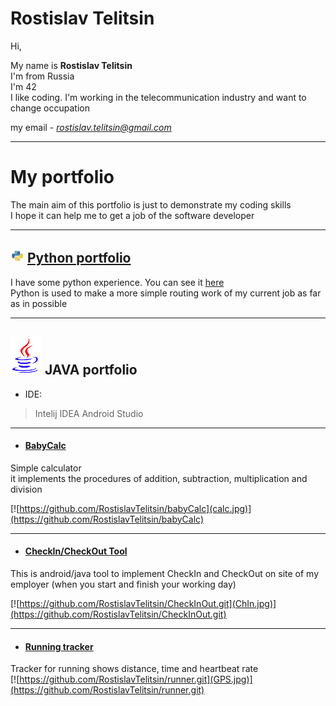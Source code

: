 # Rostislav Telitsin
Hi,  

My name is **Rostislav Telitsin**  
I'm from Russia  
I'm 42  
I like coding. I'm working in the telecommunication industry and want to change occupation  

my email - *rostislav.telitsin@gmail.com*  

___

# My portfolio 
The main aim of this portfolio is just to demonstrate my coding skills  
I hope it can help me to get a job of the software developer  

___

## ![alt-Python](python-logo-glassy3.png "Python") [Python portfolio](Python_Poftfolio.github.io) 

I have some python experience. You can see it [here](Python_Poftfolio.github.io)  
Python is used to make a more simple routing work of my current job as far as in possible  

___  

## ![alt-JAVA](Java_logo.png "JAVA") JAVA portfolio
- IDE: 
> Intelij IDEA
> Android Studio

___  

- #### [BabyCalc](https://github.com/RostislavTelitsin/babyCalc)

Simple calculator  
it implements the procedures of addition, subtraction, multiplication and division

[![https://github.com/RostislavTelitsin/babyCalc](calc.jpg)](https://github.com/RostislavTelitsin/babyCalc)


___
- #### [CheckIn/CheckOut Tool](https://github.com/RostislavTelitsin/CheckInOut.git)

This is android/java tool to implement CheckIn and CheckOut on site of my employer (when you start and finish your working day)

[![https://github.com/RostislavTelitsin/CheckInOut.git](ChIn.jpg)](https://github.com/RostislavTelitsin/CheckInOut.git)

___

- #### [Running tracker](https://github.com/RostislavTelitsin/runner.git)

Tracker for running shows distance, time and heartbeat rate  
[![https://github.com/RostislavTelitsin/runner.git](GPS.jpg)](https://github.com/RostislavTelitsin/runner.git)



